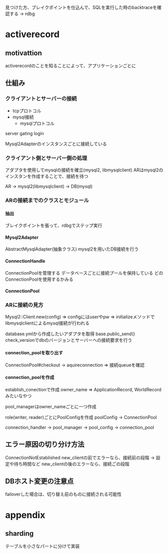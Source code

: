 見つけた方、ブレイクポイントを仕込んで、SQLを実行した時のbacktraceを確認する
-> rdbg

# activerecord

## motivattion

activerecordのことを知ることによって、アプリケーションごとに

## 仕組み

### クライアントとサーバーの接続

- tcpプロトコル
- mysql接続
  - mysqlプロトコル

server gating
login

Mysql2Adapterのインスタンスごとに接続している

### クライアント側とサーバー側の処理

アダプタを使用してmysqlの接続を確立(mysql2, libmysqlclient)
ARはmysql2のインスタンを作成することで、接続を待つ

AR -> mysql2(libmysqlclient) -> DB(mysql)

### ARの接続までのクラスとモジュール

#### 抽出

ブレイクポイントを張って、rdbgでステップ実行

#### Mysql2Adapter

AbstractMysqlAdapter(抽象クラス)
mysql2を用いたDB接続を行う

#### ConnectionHandle

ConnectionPoolを管理する
データベースごとに接続プールを保持している
どのConnectionPoolを使用するかみる

#### ConnectionPool

### ARに接続の見方

Mysql2::Client.new(config)
=> configにはuserやpw
=> initializeメソッドでlibmysqlclientによるmysql接続が行われる


database.ymlから作成したいアダプタを取得
base.public_send()
check_versionでdbのバージョンとサーバーへの接続要求を行う

#### connection_poolを取り出す

ConnectionPool#checkout
-> aquireconnection => 接続queueを確認

#### connection_poolを作成

establish_conectionで作成
owner_name => ApplicationRecord, WorldRecord みたいなやつ

pool_managerはowner_nameごとに一つ作成

role(writer, reader)ごとにPoolConfigを作成
poolConfig -> ConnectionPool

connection_handler -> pool_manager -> pool_config -> connection_pool

## エラー原因の切り分け方法

ConnectionNotEstablished
new_clientの前でエラーなら、接続前の段階
  -> 設定や待ち時間など
new_clientの後のエラーなら、接続ごの段階

## DBホスト変更の注意点

failoverした場合は、切り替え前のものに接続される可能性

# appendix

## sharding

テーブルを小さなパートに分けて実装
